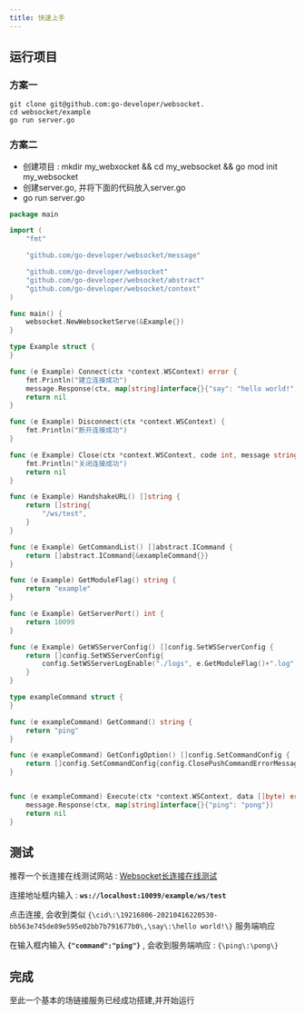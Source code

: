```yaml
---
title: 快速上手
---
```


## 运行项目

### 方案一

```shell
git clone git@github.com:go-developer/websocket.
cd websocket/example
go run server.go
```

### 方案二

- 创建项目 : mkdir my_webxocket && cd my_websocket && go mod init my_websocket
- 创建server.go, 并将下面的代码放入server.go
- go run server.go

```go
package main

import (
    "fmt"

    "github.com/go-developer/websocket/message"

    "github.com/go-developer/websocket"
    "github.com/go-developer/websocket/abstract"
    "github.com/go-developer/websocket/context"
)

func main() {
    websocket.NewWebsocketServe(&Example{})
}

type Example struct {
}

func (e Example) Connect(ctx *context.WSContext) error {
    fmt.Println("建立连接成功")
    message.Response(ctx, map[string]interface{}{"say": "hello world!", "cid": ctx.ConnectionID})
    return nil
}

func (e Example) Disconnect(ctx *context.WSContext) {
    fmt.Println("断开连接成功")
}

func (e Example) Close(ctx *context.WSContext, code int, message string) error {
    fmt.Println("关闭连接成功")
    return nil
}

func (e Example) HandshakeURL() []string {
    return []string{
        "/ws/test",
    }
}

func (e Example) GetCommandList() []abstract.ICommand {
    return []abstract.ICommand{&exampleCommand{}}
}

func (e Example) GetModuleFlag() string {
    return "example"
}

func (e Example) GetServerPort() int {
    return 10099
}

func (e Example) GetWSServerConfig() []config.SetWSServerConfig {
    return []config.SetWSServerConfig{
        config.SetWSServerLogEnable("./logs", e.GetModuleFlag()+".log", zapcore.DebugLevel, logger.TimeIntervalTypeHour),
    }
}

type exampleCommand struct {
}

func (e exampleCommand) GetCommand() string {
    return "ping"
}

func (e exampleCommand) GetConfigOption() []config.SetCommandConfig {
    return []config.SetCommandConfig{config.ClosePushCommandErrorMessage()}
}


func (e exampleCommand) Execute(ctx *context.WSContext, data []byte) error {
    message.Response(ctx, map[string]interface{}{"ping": "pong"})
    return nil
}
```

## 测试

推荐一个长连接在线测试网站 : [Websocket长连接在线测试](http://www.websocket-test.com)

连接地址框内输入 :  **`ws://localhost:10099/example/ws/test`**

点击连接, 会收到类似 `{\cid\:\19216806-20210416220530-bb563e745de89e595e02bb7b791677b0\,\say\:\hello world!\}` 服务端响应

在输入框内输入  **`{"command":"ping"}`** , 会收到服务端响应 : `{\ping\:\pong\}`

## 完成

至此一个基本的场链接服务已经成功搭建,并开始运行
